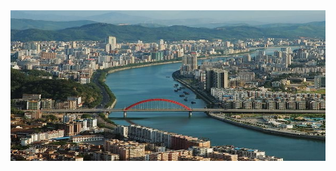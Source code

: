 <div id="slider">
               <img src="images/韶关1.jpg" id="sliderImg"width="735" height="241" />
</div>